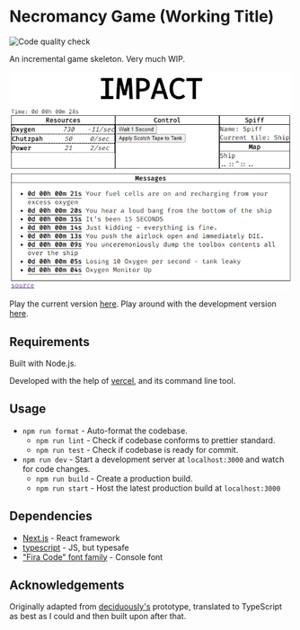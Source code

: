 # Necromancy Game (Working Title)

![Code quality check](https://github.com/toman222/Necromancy/workflows/Code%20quality%20check/badge.svg)

An incremental game skeleton. Very much WIP.

![screenshot](/.github/images/screenshot_1.png?raw=true)

Play the current version [here](https://necro.tobot.tech/).
Play around with the development version [here](https://dev.necro.tobot.tech/).

## Requirements

Built with Node.js.

Developed with the help of [vercel](https://vercel.com/), and its command line tool.

## Usage

- `npm run format` - Auto-format the codebase.
  - `npm run lint` - Check if codebase conforms to prettier standard.
  - `npm run test` - Check if codebase is ready for commit.
- `npm run dev` - Start a development server at `localhost:3000` and watch for code changes.
  - `npm run build` - Create a production build.
  - `npm run start` - Host the latest production build at `localhost:3000`

## Dependencies

- [Next.js](https://nextjs.org/) - React framework
- [typescript](https://www.typescriptlang.org/) - JS, but typesafe
- ["Fira Code" font family](https://fonts.google.com/specimen/Fira+Code) - Console font

## Acknowledgements

Originally adapted from [deciduously's](https://github.com/deciduously/impact) prototype, translated to TypeScript as best as I could and then built upon after that.
